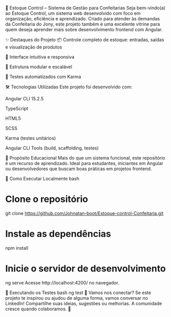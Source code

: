 🍰 Estoque Control – Sistema de Gestão para Confeitarias
Seja bem-vindo(a) ao Estoque Control, um sistema web desenvolvido com foco em organização, eficiência e aprendizado. Criado para atender às demandas da Confeitaria do Jony, este projeto também é uma excelente vitrine para quem deseja aprender mais sobre desenvolvimento frontend com Angular.

✨ Destaques do Projeto
📦 Controle completo de estoque: entradas, saídas e visualização de produtos

🧁 Interface intuitiva e responsiva

🧱 Estrutura modular e escalável

🧪 Testes automatizados com Karma

🛠️ Tecnologias Utilizadas
Este projeto foi desenvolvido com:

Angular CLI 15.2.5

TypeScript

HTML5

SCSS

Karma (testes unitários)

Angular CLI Tools (build, scaffolding, testes)

🎯 Propósito Educacional
Mais do que um sistema funcional, este repositório é um recurso de aprendizado. Ideal para estudantes, iniciantes em Angular ou desenvolvedores que buscam boas práticas em projetos frontend.

🚀 Como Executar Localmente
bash
# Clone o repositório
git clone https://github.com/Johnatan-boot/Estoque-control-Confeitaria.git

# Instale as dependências
npm install

# Inicie o servidor de desenvolvimento
ng serve
Acesse http://localhost:4200/ no navegador.

🧪 Executando os Testes
bash
ng test
🤝 Vamos nos conectar?
Se este projeto te inspirou ou ajudou de alguma forma, vamos conversar no LinkedIn! Compartilhe suas ideias, sugestões ou melhorias. A comunidade cresce quando colaboramos. 💬
